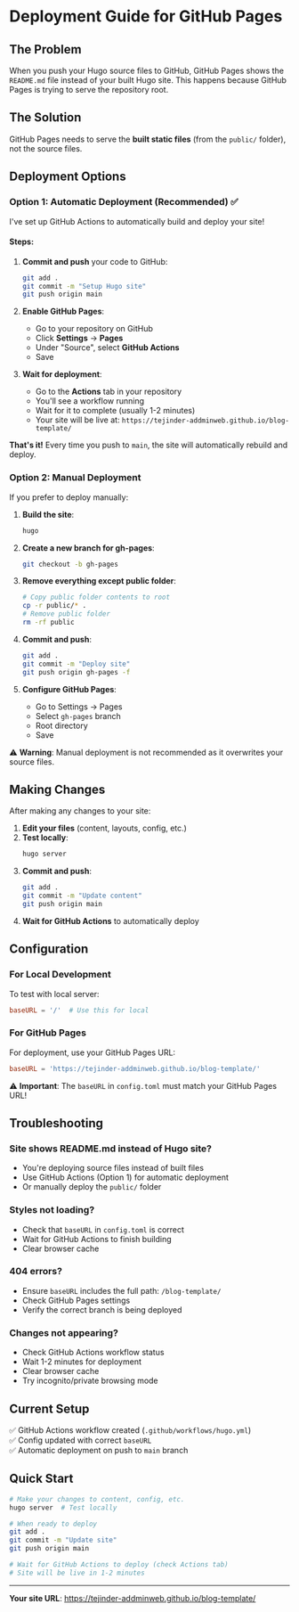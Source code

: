 # Deployment Guide for GitHub Pages

## The Problem

When you push your Hugo source files to GitHub, GitHub Pages shows the `README.md` file instead of your built Hugo site. This happens because GitHub Pages is trying to serve the repository root.

## The Solution

GitHub Pages needs to serve the **built static files** (from the `public/` folder), not the source files.

## Deployment Options

### Option 1: Automatic Deployment (Recommended) ✅

I've set up GitHub Actions to automatically build and deploy your site!

#### Steps:

1. **Commit and push** your code to GitHub:
   ```bash
   git add .
   git commit -m "Setup Hugo site"
   git push origin main
   ```

2. **Enable GitHub Pages**:
   - Go to your repository on GitHub
   - Click **Settings** → **Pages**
   - Under "Source", select **GitHub Actions**
   - Save

3. **Wait for deployment**:
   - Go to the **Actions** tab in your repository
   - You'll see a workflow running
   - Wait for it to complete (usually 1-2 minutes)
   - Your site will be live at: `https://tejinder-addminweb.github.io/blog-template/`

**That's it!** Every time you push to `main`, the site will automatically rebuild and deploy.

### Option 2: Manual Deployment

If you prefer to deploy manually:

1. **Build the site**:
   ```bash
   hugo
   ```

2. **Create a new branch for gh-pages**:
   ```bash
   git checkout -b gh-pages
   ```

3. **Remove everything except public folder**:
   ```bash
   # Copy public folder contents to root
   cp -r public/* .
   # Remove public folder
   rm -rf public
   ```

4. **Commit and push**:
   ```bash
   git add .
   git commit -m "Deploy site"
   git push origin gh-pages -f
   ```

5. **Configure GitHub Pages**:
   - Go to Settings → Pages
   - Select `gh-pages` branch
   - Root directory
   - Save

⚠️ **Warning**: Manual deployment is not recommended as it overwrites your source files.

## Making Changes

After making any changes to your site:

1. **Edit your files** (content, layouts, config, etc.)
2. **Test locally**:
   ```bash
   hugo server
   ```
3. **Commit and push**:
   ```bash
   git add .
   git commit -m "Update content"
   git push origin main
   ```
4. **Wait for GitHub Actions** to automatically deploy

## Configuration

### For Local Development

To test with local server:
```toml
baseURL = '/'  # Use this for local
```

### For GitHub Pages

For deployment, use your GitHub Pages URL:
```toml
baseURL = 'https://tejinder-addminweb.github.io/blog-template/'
```

⚠️ **Important**: The `baseURL` in `config.toml` must match your GitHub Pages URL!

## Troubleshooting

### Site shows README.md instead of Hugo site?
- You're deploying source files instead of built files
- Use GitHub Actions (Option 1) for automatic deployment
- Or manually deploy the `public/` folder

### Styles not loading?
- Check that `baseURL` in `config.toml` is correct
- Wait for GitHub Actions to finish building
- Clear browser cache

### 404 errors?
- Ensure `baseURL` includes the full path: `/blog-template/`
- Check GitHub Pages settings
- Verify the correct branch is being deployed

### Changes not appearing?
- Check GitHub Actions workflow status
- Wait 1-2 minutes for deployment
- Clear browser cache
- Try incognito/private browsing mode

## Current Setup

✅ GitHub Actions workflow created (`.github/workflows/hugo.yml`)  
✅ Config updated with correct `baseURL`  
✅ Automatic deployment on push to `main` branch  

## Quick Start

```bash
# Make your changes to content, config, etc.
hugo server  # Test locally

# When ready to deploy
git add .
git commit -m "Update site"
git push origin main

# Wait for GitHub Actions to deploy (check Actions tab)
# Site will be live in 1-2 minutes
```

---

**Your site URL**: https://tejinder-addminweb.github.io/blog-template/


